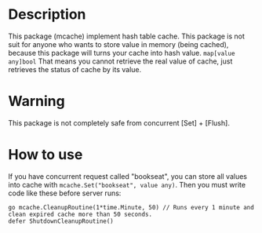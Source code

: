# Description
This package (mcache) implement hash table cache.
This package is not suit for anyone who wants to store value in memory (being cached),
because this package will turns your cache into hash value.
```map[value any]bool```
That means you cannot retrieve the real value of cache, just retrieves the status of cache by its value.

# Warning
This package is not completely safe from concurrent [Set] + [Flush].

# How to use
If you have concurrent request called "bookseat",
you can store all values into cache with `mcache.Set("bookseat", value any)`.
Then you must write code like these before server runs:
```
go mcache.CleanupRoutine(1*time.Minute, 50) // Runs every 1 minute and clean expired cache more than 50 seconds.
defer ShutdownCleanupRoutine()
```